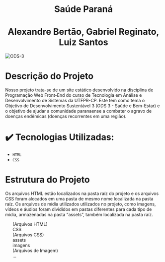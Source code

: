 
<h1 align="center"> Saúde Paraná </h1>

<h1 align="center"> Alexandre Bertão, Gabriel Reginato, Luiz Santos
</h1>

![ODS-3](https://github.com/user-attachments/assets/4d320234-a24d-4280-8276-d4a41e2bbb05)

# Descrição do Projeto
Nosso projeto trata-se de um site estático desenvolvido na disciplina de Programação Web Front-End do curso de Tecnologia em Análise e Desenvolvimento de Sistemas da UTFPR-CP. Este tem como tema o Objetivo de Desenvolvimento Sustentável 3 (ODS 3 - Saúde e Bem-Estar) e o objetivo de ajudar a comunidade paranaense a combater o agravo de doenças endêmicas (doenças recorrentes em uma região).

# ✔️ Tecnologias Utilizadas:
- ``HTML``
- ``CSS``

# Estrutura do Projeto
Os arquivos HTML estão localizados na pasta raíz do projeto e os arquivos CSS foram alocados em uma pasta de mesmo nome localizada na pasta raíz. Os arquivos de mídia utilizados utilizados no projeto, como imagens, vídeos e áudios foram divididos em pastas diferentes para cada tipo de mídia, armazenadas na pasta “assets”, também localizada na pasta raíz.

<ul type="none">
  <li type="none">(Arquivos HTML)</li>
  <li>CSS</li>
  <li type="none">  (Arquivos CSS)</li>
  <li>assets</li>
  <li>imagens</li>
  <li type="none">  (Arquivos de Imagem)</li>
  <li>...</li>
</ul>
